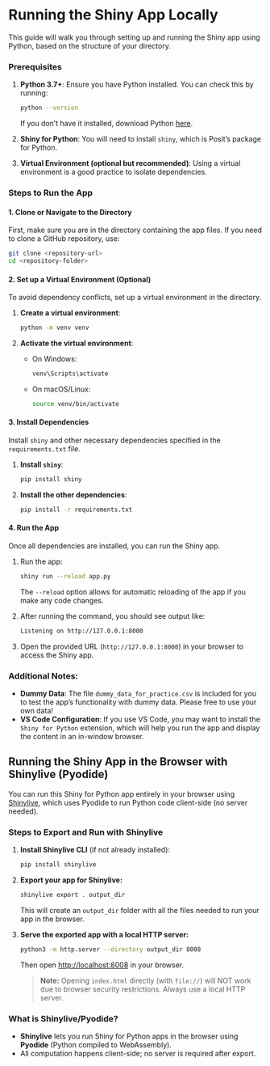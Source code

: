 # Running the Shiny App Locally

This guide will walk you through setting up and running the Shiny app using Python, based on the structure of your directory.

### Prerequisites
1. **Python 3.7+**: Ensure you have Python installed. You can check this by running:
   ```bash
   python --version
   ```
   If you don’t have it installed, download Python [here](https://www.python.org/downloads/).

2. **Shiny for Python**: You will need to install `shiny`, which is Posit’s package for Python.

3. **Virtual Environment (optional but recommended)**: Using a virtual environment is a good practice to isolate dependencies.

### Steps to Run the App

#### 1. Clone or Navigate to the Directory
First, make sure you are in the directory containing the app files. If you need to clone a GitHub repository, use:
```bash
git clone <repository-url>
cd <repository-folder>
```

#### 2. Set up a Virtual Environment (Optional)
To avoid dependency conflicts, set up a virtual environment in the directory. 

1. **Create a virtual environment**:
   ```bash
   python -m venv venv
   ```

2. **Activate the virtual environment**:
   - On Windows:
     ```bash
     venv\Scripts\activate
     ```
   - On macOS/Linux:
     ```bash
     source venv/bin/activate
     ```

#### 3. Install Dependencies
Install `shiny` and other necessary dependencies specified in the `requirements.txt` file.

1. **Install `shiny`**:
   ```bash
   pip install shiny
   ```

2. **Install the other dependencies**:
   ```bash
   pip install -r requirements.txt
   ```

#### 4. Run the App
Once all dependencies are installed, you can run the Shiny app.

1. Run the app:
   ```bash
   shiny run --reload app.py
   ```

   The `--reload` option allows for automatic reloading of the app if you make any code changes.

2. After running the command, you should see output like:
   ```bash
   Listening on http://127.0.0.1:8000
   ```

3. Open the provided URL (`http://127.0.0.1:8000`) in your browser to access the Shiny app.

### Additional Notes:
- **Dummy Data**: The file `dummy_data_for_practice.csv` is included for you to test the app’s functionality with dummy data. Please free to use your own data!
- **VS Code Configuration**: If you use VS Code, you may want to install the `Shiny for Python` extension, which will help you run the app and display the content in an in-window browser.

## Running the Shiny App in the Browser with Shinylive (Pyodide)

You can run this Shiny for Python app entirely in your browser using [Shinylive](https://shinylive.io/py), which uses Pyodide to run Python code client-side (no server needed).

### Steps to Export and Run with Shinylive

1. **Install Shinylive CLI** (if not already installed):
   ```bash
   pip install shinylive
   ```

2. **Export your app for Shinylive:**
   ```bash
   shinylive export . output_dir
   ```
   This will create an `output_dir` folder with all the files needed to run your app in the browser.

3. **Serve the exported app with a local HTTP server:**
   ```bash
   python3 -m http.server --directory output_dir 8008
   ```
   Then open [http://localhost:8008](http://localhost:8008) in your browser.

   > **Note:** Opening `index.html` directly (with `file://`) will NOT work due to browser security restrictions. Always use a local HTTP server.

### What is Shinylive/Pyodide?
- **Shinylive** lets you run Shiny for Python apps in the browser using **Pyodide** (Python compiled to WebAssembly).
- All computation happens client-side; no server is required after export.
